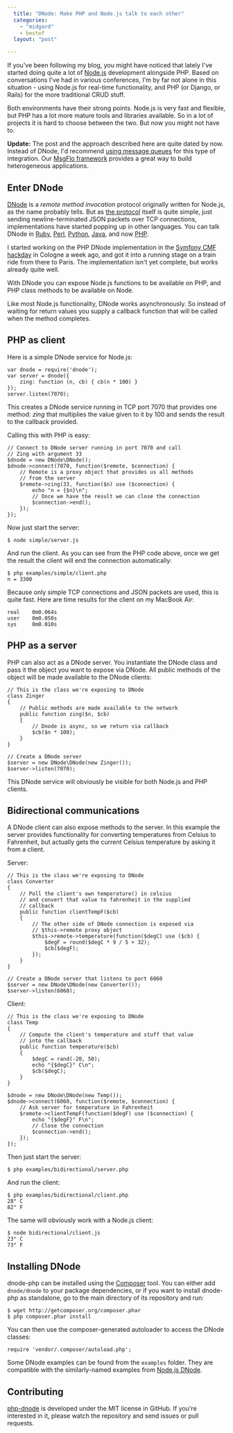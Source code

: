 ```yaml
---
  title: "DNode: Make PHP and Node.js talk to each other"
  categories: 
    - "midgard"
    - bestof
  layout: "post"

---
```

If you've been following my blog, you might have noticed that lately I've started doing quite a lot of [Node.js](http://nodejs.org/) development alongside PHP. Based on conversations I've had in various conferences, I'm by far not alone in this situation - using Node.js for real-time functionality, and PHP (or Django, or Rails) for the more traditional CRUD stuff.

Both environments have their strong points. Node.js is very fast and flexible, but PHP has a lot more mature tools and libraries available. So in a lot of projects it is hard to choose between the two. But now you might not have to.

**Update:** The post and the approach described here are quite dated by now. Instead of DNode, I'd recommend [using message queues](/blog/forget-http-microservices/) for this type of integration. Our [MsgFlo framework](https://msgflo.org/) provides a great way to build heterogeneous applications.

## Enter DNode

[DNode](http://substack.net/posts/85e1bd/DNode-Asynchronous-Remote-Method-Invocation-for-Node-js-and-the-Browser) is a _remote method invocation_ protocol originally written for Node.js, as the name probably tells. But as [the protocol](https://github.com/substack/dnode-protocol#readme) itself is quite simple, just sending newline-terminated JSON packets over TCP connections, implementations have started popping up in other languages. You can talk DNode in [Ruby](https://github.com/substack/dnode-ruby), [Perl](https://github.com/substack/dnode-perl), [Python](https://github.com/jesusabdullah/dnode-python), [Java](https://github.com/aslakhellesoy/dnode-java), and now [PHP](https://github.com/bergie/dnode-php).

I started working on the PHP DNode implementation in the [Symfony CMF hackday](http://blog.liip.ch/archive/2011/09/30/symfony-cmf-hackday-october-22nd-in-cologne.html) in Cologne a week ago, and got it into a running stage on a train ride from there to Paris. The implementation isn't yet complete, but works already quite well.

With DNode you can expose Node.js functions to be available on PHP, and PHP class methods to be available on Node.

Like most Node.js functionality, DNode works asynchronously. So instead of waiting for return values you supply a callback function that will be called when the method completes.

## PHP as client

Here is a simple DNode service for Node.js:

    var dnode = require('dnode');
    var server = dnode({
        zing: function (n, cb) { cb(n * 100) }
    });
    server.listen(7070);

This creates a DNode service running in TCP port 7070 that provides one method: _zing_ that multiplies the value given to it by 100 and sends the result to the callback provided.

Calling this with PHP is easy:

    // Connect to DNode server running in port 7070 and call 
    // Zing with argument 33
    $dnode = new DNode\DNode();
    $dnode->connect(7070, function($remote, $connection) {
        // Remote is a proxy object that provides us all methods
        // from the server
        $remote->zing(33, function($n) use ($connection) {
            echo "n = {$n}\n";
            // Once we have the result we can close the connection
            $connection->end();
        });
    });

Now just start the server:

    $ node simple/server.js

And run the client. As you can see from the PHP code above, once we get the result the client will end the connection automatically:

    $ php examples/simple/client.php 
    n = 3300

Because only simple TCP connections and JSON packets are used, this is quite fast. Here are time results for the client on my MacBook Air:

    real	0m0.064s
    user	0m0.050s
    sys	    0m0.010s

## PHP as a server

PHP can also act as a DNode server. You instantiate the DNode class and pass it the object you want to expose via DNode. All public methods of the object will be made available to the DNode clients:

    // This is the class we're exposing to DNode
    class Zinger
    {
        // Public methods are made available to the network
        public function zing($n, $cb)
        {
            // Dnode is async, so we return via callback
            $cb($n * 100);
        }
    }

    // Create a DNode server
    $server = new DNode\DNode(new Zinger());
    $server->listen(7070);

This DNode service will obviously be visible for both Node.js and PHP clients.

## Bidirectional communications

A DNode client can also expose methods to the server. In this example the server provides functionality for converting temperatures from Celsius to Fahrenheit, but actually gets the current Celsius temperature by asking it from a client.

Server:

    // This is the class we're exposing to DNode
    class Converter
    {
        // Poll the client's own temperature() in celsius
        // and convert that value to fahrenheit in the supplied 
        // callback
        public function clientTempF($cb)
        {
            // The other side of DNode connection is exposed via
            // $this->remote proxy object
            $this->remote->temperature(function($degC) use ($cb) {
                $degF = round($degC * 9 / 5 + 32);
                $cb($degF);
            });
        }
    }

    // Create a DNode server that listens to port 6060
    $server = new DNode\DNode(new Converter());
    $server->listen(6060);

Client:

    // This is the class we're exposing to DNode
    class Temp
    {
        // Compute the client's temperature and stuff that value
        // into the callback
        public function temperature($cb)
        {
            $degC = rand(-20, 50);
            echo "{$degC}° C\n";
            $cb($degC);
        }
    }

    $dnode = new DNode\DNode(new Temp());
    $dnode->connect(6060, function($remote, $connection) {
        // Ask server for temperature in Fahrenheit
        $remote->clientTempF(function($degF) use ($connection) {
            echo "{$degF}° F\n";
            // Close the connection
            $connection->end();
        });
    });

Then just start the server:

    $ php examples/bidirectional/server.php

And run the client:

    $ php examples/bidirectional/client.php 
    28° C
    82° F

The same will obviously work with a Node.js client:

    $ node bidirectional/client.js 
    23° C
    73° F

## Installing DNode

dnode-php can be installed using the [Composer](http://packagist.org/) tool. You can either add `dnode/dnode` to your package dependencies, or if you want to install dnode-php as standalone, go to the main directory of its repository and run:

    $ wget http://getcomposer.org/composer.phar 
    $ php composer.phar install

You can then use the composer-generated autoloader to access the DNode classes:

    require 'vendor/.composer/autoload.php';

Some DNode examples can be found from the `examples` folder. They are compatible with the similarly-named examples from [Node.js DNode](https://github.com/substack/dnode).

## Contributing

[php-dnode](https://github.com/bergie/dnode-php) is developed under the MIT license in GitHub. If you're interested in it, please watch the repository and send issues or pull requests.
